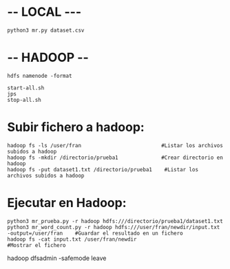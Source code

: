# -- LOCAL --- 
```
python3 mr.py dataset.csv 
```




# -- HADOOP -- 
```
hdfs namenode -format

start-all.sh
jps
stop-all.sh
```

# Subir fichero a hadoop:
```
hadoop fs -ls /user/fran                          #Listar los archivos subidos a hadoop
hadoop fs -mkdir /directorio/prueba1              #Crear directorio en hadoop
hadoop fs -put dataset1.txt /directorio/prueba1    #Listar los archivos subidos a hadoop
```

# Ejecutar en Hadoop:
```
python3 mr_prueba.py -r hadoop hdfs:///directorio/prueba1/dataset1.txt
python3 mr_word_count.py -r hadoop hdfs:///user/fran/newdir/input.txt -output=/user/fran    #Guardar el resultado en un fichero
hadoop fs -cat input.txt /user/fran/newdir                                                            #Mostrar el fichero
```


hadoop dfsadmin -safemode leave

